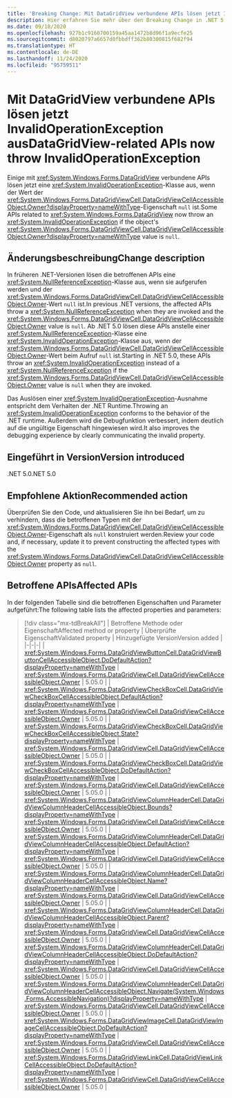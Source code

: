 ```yaml
---
title: 'Breaking Change: Mit DataGridView verbundene APIs lösen jetzt InvalidOperationException aus'
description: Hier erfahren Sie mehr über den Breaking Change in .NET 5.0, durch den einige APIs, die im Zusammenhang mit DataGridView stehen, eine Ausnahme auslösen, wenn der Wert „DataGridViewCellAccessibleObject.Owner“ des Objekts NULL ist.
ms.date: 09/18/2020
ms.openlocfilehash: 927b1c9160700159a45aa1472b8d96f1a9ecfe25
ms.sourcegitcommit: d8020797a6657d0fbbdff362b80300815f682f94
ms.translationtype: HT
ms.contentlocale: de-DE
ms.lasthandoff: 11/24/2020
ms.locfileid: "95759511"
---
```

# <a name="datagridview-related-apis-now-throw-invalidoperationexception"></a><span data-ttu-id="94225-103">Mit DataGridView verbundene APIs lösen jetzt InvalidOperationException aus</span><span class="sxs-lookup"><span data-stu-id="94225-103">DataGridView-related APIs now throw InvalidOperationException</span></span>

<span data-ttu-id="94225-104">Einige mit <xref:System.Windows.Forms.DataGridView> verbundene APIs lösen jetzt eine <xref:System.InvalidOperationException>-Klasse aus, wenn der Wert der <xref:System.Windows.Forms.DataGridViewCell.DataGridViewCellAccessibleObject.Owner?displayProperty=nameWithType>-Eigenschaft `null` ist.</span><span class="sxs-lookup"><span data-stu-id="94225-104">Some APIs related to <xref:System.Windows.Forms.DataGridView> now throw an <xref:System.InvalidOperationException> if the object's <xref:System.Windows.Forms.DataGridViewCell.DataGridViewCellAccessibleObject.Owner?displayProperty=nameWithType> value is `null`.</span></span>

## <a name="change-description"></a><span data-ttu-id="94225-105">Änderungsbeschreibung</span><span class="sxs-lookup"><span data-stu-id="94225-105">Change description</span></span>

<span data-ttu-id="94225-106">In früheren .NET-Versionen lösen die betroffenen APIs eine <xref:System.NullReferenceException>-Klasse aus, wenn sie aufgerufen werden und der <xref:System.Windows.Forms.DataGridViewCell.DataGridViewCellAccessibleObject.Owner>-Wert `null` ist.</span><span class="sxs-lookup"><span data-stu-id="94225-106">In previous .NET versions, the affected APIs throw a <xref:System.NullReferenceException> when they are invoked and the <xref:System.Windows.Forms.DataGridViewCell.DataGridViewCellAccessibleObject.Owner> value is `null`.</span></span> <span data-ttu-id="94225-107">Ab .NET 5.0 lösen diese APIs anstelle einer <xref:System.NullReferenceException>-Klasse eine <xref:System.InvalidOperationException>-Klasse aus, wenn der <xref:System.Windows.Forms.DataGridViewCell.DataGridViewCellAccessibleObject.Owner>-Wert beim Aufruf `null` ist.</span><span class="sxs-lookup"><span data-stu-id="94225-107">Starting in .NET 5.0, these APIs throw an <xref:System.InvalidOperationException> instead of a <xref:System.NullReferenceException> if the <xref:System.Windows.Forms.DataGridViewCell.DataGridViewCellAccessibleObject.Owner> value is `null` when they are invoked.</span></span>

<span data-ttu-id="94225-108">Das Auslösen einer <xref:System.InvalidOperationException>-Ausnahme entspricht dem Verhalten der .NET Runtime.</span><span class="sxs-lookup"><span data-stu-id="94225-108">Throwing an <xref:System.InvalidOperationException> conforms to the behavior of the .NET runtime.</span></span> <span data-ttu-id="94225-109">Außerdem wird die Debugfunktion verbessert, indem deutlich auf die ungültige Eigenschaft hingewiesen wird.</span><span class="sxs-lookup"><span data-stu-id="94225-109">It also improves the debugging experience by clearly communicating the invalid property.</span></span>

## <a name="version-introduced"></a><span data-ttu-id="94225-110">Eingeführt in Version</span><span class="sxs-lookup"><span data-stu-id="94225-110">Version introduced</span></span>

<span data-ttu-id="94225-111">.NET 5.0</span><span class="sxs-lookup"><span data-stu-id="94225-111">.NET 5.0</span></span>

## <a name="recommended-action"></a><span data-ttu-id="94225-112">Empfohlene Aktion</span><span class="sxs-lookup"><span data-stu-id="94225-112">Recommended action</span></span>

<span data-ttu-id="94225-113">Überprüfen Sie den Code, und aktualisieren Sie ihn bei Bedarf, um zu verhindern, dass die betroffenen Typen mit der <xref:System.Windows.Forms.DataGridViewCell.DataGridViewCellAccessibleObject.Owner>-Eigenschaft als `null` konstruiert werden.</span><span class="sxs-lookup"><span data-stu-id="94225-113">Review your code and, if necessary, update it to prevent constructing the affected types with the <xref:System.Windows.Forms.DataGridViewCell.DataGridViewCellAccessibleObject.Owner> property as `null`.</span></span>

## <a name="affected-apis"></a><span data-ttu-id="94225-114">Betroffene APIs</span><span class="sxs-lookup"><span data-stu-id="94225-114">Affected APIs</span></span>

<span data-ttu-id="94225-115">In der folgenden Tabelle sind die betroffenen Eigenschaften und Parameter aufgeführt:</span><span class="sxs-lookup"><span data-stu-id="94225-115">The following table lists the affected properties and parameters:</span></span>

> [!div class="mx-tdBreakAll"]
> | <span data-ttu-id="94225-116">Betroffene Methode oder Eigenschaft</span><span class="sxs-lookup"><span data-stu-id="94225-116">Affected method or property</span></span> | <span data-ttu-id="94225-117">Überprüfte Eigenschaft</span><span class="sxs-lookup"><span data-stu-id="94225-117">Validated property</span></span> | <span data-ttu-id="94225-118">Hinzugefügte Version</span><span class="sxs-lookup"><span data-stu-id="94225-118">Version added</span></span> |
> |-|-|-|
> | <xref:System.Windows.Forms.DataGridViewButtonCell.DataGridViewButtonCellAccessibleObject.DoDefaultAction?displayProperty=nameWithType> | <xref:System.Windows.Forms.DataGridViewCell.DataGridViewCellAccessibleObject.Owner> | <span data-ttu-id="94225-119">5.0</span><span class="sxs-lookup"><span data-stu-id="94225-119">5.0</span></span> |
> | <xref:System.Windows.Forms.DataGridViewCheckBoxCell.DataGridViewCheckBoxCellAccessibleObject.DefaultAction?displayProperty=nameWithType> | <xref:System.Windows.Forms.DataGridViewCell.DataGridViewCellAccessibleObject.Owner> | <span data-ttu-id="94225-120">5.0</span><span class="sxs-lookup"><span data-stu-id="94225-120">5.0</span></span> |
> | <xref:System.Windows.Forms.DataGridViewCheckBoxCell.DataGridViewCheckBoxCellAccessibleObject.State?displayProperty=nameWithType> | <xref:System.Windows.Forms.DataGridViewCell.DataGridViewCellAccessibleObject.Owner> | <span data-ttu-id="94225-121">5.0</span><span class="sxs-lookup"><span data-stu-id="94225-121">5.0</span></span> |
> | <xref:System.Windows.Forms.DataGridViewCheckBoxCell.DataGridViewCheckBoxCellAccessibleObject.DoDefaultAction?displayProperty=nameWithType> | <xref:System.Windows.Forms.DataGridViewCell.DataGridViewCellAccessibleObject.Owner> | <span data-ttu-id="94225-122">5.0</span><span class="sxs-lookup"><span data-stu-id="94225-122">5.0</span></span> |
> | <xref:System.Windows.Forms.DataGridViewColumnHeaderCell.DataGridViewColumnHeaderCellAccessibleObject.Bounds?displayProperty=nameWithType> | <xref:System.Windows.Forms.DataGridViewCell.DataGridViewCellAccessibleObject.Owner> | <span data-ttu-id="94225-123">5.0</span><span class="sxs-lookup"><span data-stu-id="94225-123">5.0</span></span> |
> | <xref:System.Windows.Forms.DataGridViewColumnHeaderCell.DataGridViewColumnHeaderCellAccessibleObject.DefaultAction?displayProperty=nameWithType> | <xref:System.Windows.Forms.DataGridViewCell.DataGridViewCellAccessibleObject.Owner> | <span data-ttu-id="94225-124">5.0</span><span class="sxs-lookup"><span data-stu-id="94225-124">5.0</span></span> |
> | <xref:System.Windows.Forms.DataGridViewColumnHeaderCell.DataGridViewColumnHeaderCellAccessibleObject.Name?displayProperty=nameWithType> | <xref:System.Windows.Forms.DataGridViewCell.DataGridViewCellAccessibleObject.Owner> | <span data-ttu-id="94225-125">5.0</span><span class="sxs-lookup"><span data-stu-id="94225-125">5.0</span></span> |
> | <xref:System.Windows.Forms.DataGridViewColumnHeaderCell.DataGridViewColumnHeaderCellAccessibleObject.Parent?displayProperty=nameWithType> | <xref:System.Windows.Forms.DataGridViewCell.DataGridViewCellAccessibleObject.Owner> | <span data-ttu-id="94225-126">5.0</span><span class="sxs-lookup"><span data-stu-id="94225-126">5.0</span></span> |
> | <xref:System.Windows.Forms.DataGridViewColumnHeaderCell.DataGridViewColumnHeaderCellAccessibleObject.DoDefaultAction?displayProperty=nameWithType> | <xref:System.Windows.Forms.DataGridViewCell.DataGridViewCellAccessibleObject.Owner> | <span data-ttu-id="94225-127">5.0</span><span class="sxs-lookup"><span data-stu-id="94225-127">5.0</span></span> |
> | <xref:System.Windows.Forms.DataGridViewColumnHeaderCell.DataGridViewColumnHeaderCellAccessibleObject.Navigate(System.Windows.Forms.AccessibleNavigation)?displayProperty=nameWithType> | <xref:System.Windows.Forms.DataGridViewCell.DataGridViewCellAccessibleObject.Owner> | <span data-ttu-id="94225-128">5.0</span><span class="sxs-lookup"><span data-stu-id="94225-128">5.0</span></span> |
> | <xref:System.Windows.Forms.DataGridViewImageCell.DataGridViewImageCellAccessibleObject.DoDefaultAction?displayProperty=nameWithType> | <xref:System.Windows.Forms.DataGridViewCell.DataGridViewCellAccessibleObject.Owner> | <span data-ttu-id="94225-129">5.0</span><span class="sxs-lookup"><span data-stu-id="94225-129">5.0</span></span> |
> | <xref:System.Windows.Forms.DataGridViewLinkCell.DataGridViewLinkCellAccessibleObject.DoDefaultAction?displayProperty=nameWithType> | <xref:System.Windows.Forms.DataGridViewCell.DataGridViewCellAccessibleObject.Owner> | <span data-ttu-id="94225-130">5.0</span><span class="sxs-lookup"><span data-stu-id="94225-130">5.0</span></span> |

<!--

### Affected APIs

- `M:System.Windows.Forms.DataGridViewButtonCell.DataGridViewButtonCellAccessibleObject.DoDefaultAction`
- `P:System.Windows.Forms.DataGridViewCheckBoxCell.DataGridViewCheckBoxCellAccessibleObject.DefaultAction`
- `P:System.Windows.Forms.DataGridViewCheckBoxCell.DataGridViewCheckBoxCellAccessibleObject.State`
- `M:System.Windows.Forms.DataGridViewCheckBoxCell.DataGridViewCheckBoxCellAccessibleObject.DoDefaultAction`
- `P:System.Windows.Forms.DataGridViewColumnHeaderCell.DataGridViewColumnHeaderCellAccessibleObject.Bounds`
- `P:System.Windows.Forms.DataGridViewColumnHeaderCell.DataGridViewColumnHeaderCellAccessibleObject.DefaultAction`
- `P:System.Windows.Forms.DataGridViewColumnHeaderCell.DataGridViewColumnHeaderCellAccessibleObject.Name`
- `P:System.Windows.Forms.DataGridViewColumnHeaderCell.DataGridViewColumnHeaderCellAccessibleObject.Parent`
- `M:System.Windows.Forms.DataGridViewColumnHeaderCell.DataGridViewColumnHeaderCellAccessibleObject.DoDefaultAction`
- `M:System.Windows.Forms.DataGridViewColumnHeaderCell.DataGridViewColumnHeaderCellAccessibleObject.Navigate(System.Windows.Forms.AccessibleNavigation)`
- `M:System.Windows.Forms.DataGridViewImageCell.DataGridViewImageCellAccessibleObject.DoDefaultAction`
- `M:System.Windows.Forms.DataGridViewLinkCell.DataGridViewLinkCellAccessibleObject.DoDefaultAction`

### Category

Windows Forms

-->
